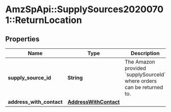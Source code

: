 # AmzSpApi::SupplySources20200701::ReturnLocation

## Properties
Name | Type | Description | Notes
------------ | ------------- | ------------- | -------------
**supply_source_id** | **String** | The Amazon provided &#x60;supplySourceId&#x60; where orders can be returned to. | [optional] 
**address_with_contact** | [**AddressWithContact**](AddressWithContact.md) |  | [optional] 

